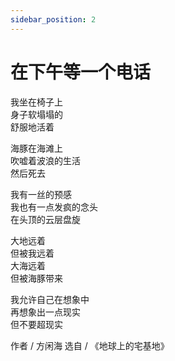 ```yaml
---
sidebar_position: 2
---
```


# 在下午等一个电话
我坐在椅子上  
身子软塌塌的  
舒服地活着  

海豚在海滩上  
吹嘘着波浪的生活  
然后死去  

我有一丝的预感  
我也有一点发疯的念头  
在头顶的云层盘旋  

大地远着  
但被我远着  
大海远着  
但被海豚带来  

我允许自己在想象中  
再想象出一点现实  
但不要超现实  

作者 / 方闲海
选自 / 《地球上的宅基地》
